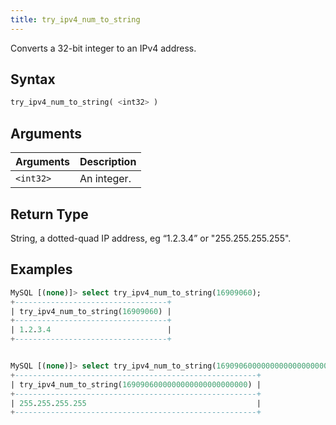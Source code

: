 ```yaml
---
title: try_ipv4_num_to_string
---
```


Converts a 32-bit integer to an IPv4 address.

## Syntax

```sql
try_ipv4_num_to_string( <int32> )
```

## Arguments

| Arguments   | Description |
| ----------- | ----------- |
| `<int32>` | An integer.

## Return Type

String, a dotted-quad IP address, eg “1.2.3.4” or "255.255.255.255". 

## Examples

```sql
MySQL [(none)]> select try_ipv4_num_to_string(16909060);
+----------------------------------+
| try_ipv4_num_to_string(16909060) |
+----------------------------------+
| 1.2.3.4                          |
+----------------------------------+


MySQL [(none)]> select try_ipv4_num_to_string(1690906000000000000000000000);
+------------------------------------------------------+
| try_ipv4_num_to_string(1690906000000000000000000000) |
+------------------------------------------------------+
| 255.255.255.255                                      |
+------------------------------------------------------+
```
